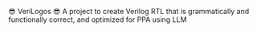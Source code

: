 😎 VeriLogos 😎
A project to create Verilog RTL that is grammatically and functionally correct, and optimized for PPA using LLM

